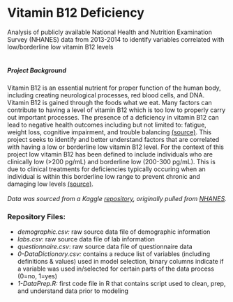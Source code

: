# Vitamin B12 Deficiency
Analysis of publicly available National Health and Nutrition Examination Survey (NHANES) data from 2013-2014 to identify variables correlated with low/borderline low vitamin B12 levels <br><br>
##### Project Background
Vitamin B12 is an essential nutrient for proper function of the human body, including creating neurological processes, red blood cells, and DNA. Vitamin B12 is gained through the foods what we eat. Many factors can contribute to having a level of vitamin B12 which is too low to properly carry out important processes. The presence of a deficiency in vitamin B12 can lead to negative health outcomes including but not limited to: fatigue, weight loss, cognitive impairment, and trouble balancing [(source)](https://www.health.harvard.edu/blog/vitamin-b12-deficiency-can-be-sneaky-harmful-201301105780). This project seeks to identify and better understand factors that are correlated with having a low or borderline low vitamin B12 level. For the context of this project low vitamin B12 has been defined to include individuals who are clinically low (>200 pg/mL) and borderline low (200-300 pg/mL). This is due to clinical treatments for deficiencies typically occuring when an individual is within this borderline low range to prevent chronic and damaging low levels [(source)](https://www.ncbi.nlm.nih.gov/pmc/articles/PMC7077099/). <br><br>
_Data was sourced from a Kaggle [repository](https://www.kaggle.com/cdc/national-health-and-nutrition-examination-survey?select=labs.csv), originally pulled from [NHANES](https://wwwn.cdc.gov/nchs/nhanes/ContinuousNhanes/Default.aspx?BeginYear=2013)._<br>
### Repository Files:
* _demographic.csv:_ raw source data file of demographic information
* _labs.csv_: raw source data file of lab information
* _questionnaire.csv_: raw source data file of questionnaire data
* _0-DataDictionary.csv:_ contains a reduce list of variables (including definitions & values) used in model selection, binary columns indicate if a variable was used in/selected for certain parts of the data process (0=no, 1=yes)
* _1-DataPrep.R:_ first code file in R that contains script used to clean, prep, and understand data prior to modeling
